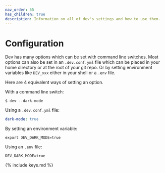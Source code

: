 ```yaml
---
nav_order: 55
has_children: true
description: Information on all of dev's settings and how to use them.
---
```


# Configuration

Dev has many options which can be set with
command line switches.
Most options can also be set in an `.dev.conf.yml` file
which can be placed in your home directory or at the root of
your git repo. 
Or by setting environment variables like `DEV_xxx`
either in your shell or a `.env` file.

Here are 4 equivalent ways of setting an option. 

With a command line switch:

```
$ dev --dark-mode
```

Using a `.dev.conf.yml` file:

```yaml
dark-mode: true
```

By setting an environment variable:

```
export DEV_DARK_MODE=true
```

Using an `.env` file:

```
DEV_DARK_MODE=true
```

{% include keys.md %}

